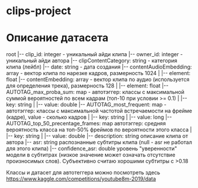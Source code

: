 # clips-project

# Описание датасета

root
 |-- clip_id: integer - уникальный айди клипа
 |-- owner_id: integer - уникальный айди автора
 |-- clipContentCategory: string - категория клипа (лейбл)
 |-- date: string - дата создания
 |-- contentAudioEmbedding: array - вектор клипа по нарезке кадров, размерность 1024
 |    |-- element: float 
 |-- contentEmbedding: array - вектор клипа по аудио (используется для определения трека), размерность 128
 |    |-- element: float 
 |-- AUTOTAG_max_proba_sum: map - автотэггер: классы с максимальной суммой вероятностей по всем кадрам (топ-10 при условии >= 0.1)
 |    |-- key: string
 |    |-- value: double 
 |-- AUTOTAG_most_frequent: map - автотэггер: классы с максимальной частотой встречаемости на фрейме (кадре), value - сколько кадров
 |    |-- key: string
 |    |-- value: long 
 |-- AUTOTAG_top_50_precentage_frames: map автотэггер: средняя вероятность класса на топ-50% фреймов по вероятности этого класса
 |    |-- key: string
 |    |-- value: double 
 |-- description: string описание клипа от автора
 |-- asr: string распознанные субтитры клипа (null - asr не работал для этого клипа)
 |-- confidence_asr: double уровень "уверенности" модели в субтитрах (низкое значение может означать отсутствие произносимых слов). Субъективно считаю хорошими субтитры с >0.18
 
 
 Классы и датасет для автотеггера можно посмотреть здесь https://www.kaggle.com/competitions/youtube8m-2019/data
 
 
 
 
